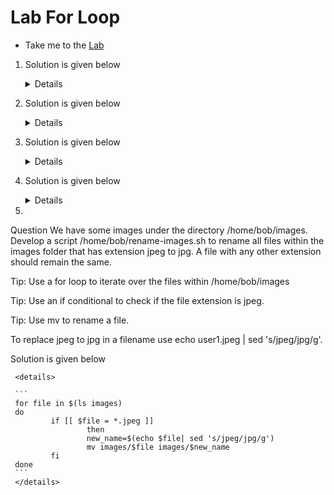 # Lab For Loop

  - Take me to the [Lab](https://kodekloud.com/topic/lab-for-loops/)


  1. Solution is given below

     <details>

     ```
     for mission in lunar-mission mars-mission jupiter-mission saturn-mission mercury-mission
     do
        bash /home/bob/create-and-launch-rocket $mission
     done
     ```
     </details>

  2. Solution is given below

     <details>

     ```
     for mission_name in $(cat /tmp/assets/mission-names.txt)
     do
         bash /home/bob/create-and-launch-rocket $mission_name
     done
     ```
     </details>

  3. Solution is given below

     <details>

     ```
     for i in {31..40}
     do
             echo $i
     done

     ```
     </details>

  4. Solution is given below

     <details>

     ```
     echo -e " Log name   \t      GET      \t      POST    \t   DELETE "
     echo -e "------------------------------------------------------------"
     
     for app in $(cat /tmp/assets/apps.txt)
     do
       get_requests=$(cat /var/log/apps/${app}_app.log | grep "GET" | wc -l)
       post_requests=$(cat /var/log/apps/${app}_app.log | grep "POST" | wc -l)
       delete_requests=$(cat /var/log/apps/${app}_app.log | grep "DELETE" | wc -l)
       echo -e " ${app}    \t ${get_requests}    \t    ${post_requests}   \t   ${delete_requests}"
     
     done
     ```
     </details>

  5.
Question 
We have some images under the directory /home/bob/images. Develop a script /home/bob/rename-images.sh to rename all files within the images folder that has extension jpeg to jpg. A file with any other extension should remain the same.


Tip: Use a for loop to iterate over the files within /home/bob/images

Tip: Use an if conditional to check if the file extension is jpeg.

Tip: Use mv to rename a file.

To replace jpeg to jpg in a filename use echo user1.jpeg | sed 's/jpeg/jpg/g'.

Solution is given below

     <details>

     ```
     for file in $(ls images)
     do
             if [[ $file = *.jpeg ]]
                     then
                     new_name=$(echo $file| sed 's/jpeg/jpg/g')
                     mv images/$file images/$new_name
             fi
     done
     ```
     </details>
